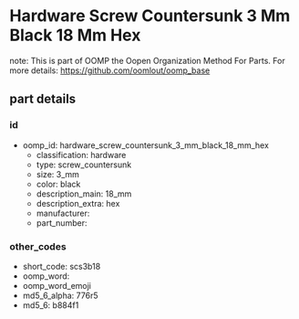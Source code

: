 # Hardware Screw Countersunk 3 Mm Black 18 Mm Hex  

note: This is part of OOMP the Oopen Organization Method For Parts. For more details: https://github.com/oomlout/oomp_base

##  part details





### id
* oomp_id: hardware_screw_countersunk_3_mm_black_18_mm_hex
  * classification: hardware
  * type: screw_countersunk
  * size: 3_mm
  * color: black
  * description_main: 18_mm
  * description_extra: hex
  * manufacturer: 
  * part_number: 

### other_codes
* short_code: scs3b18
* oomp_word: 
* oomp_word_emoji 
* md5_6_alpha: 776r5
* md5_6: b884f1
